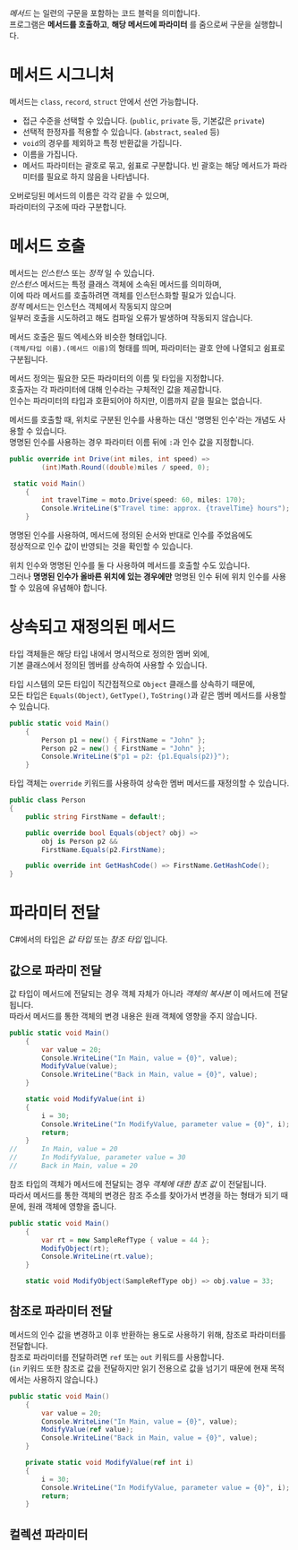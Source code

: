 _메서드_ 는 일련의 구문을 포함하는 코드 블럭을 의미합니다.    
프로그램은 **메서드를 호출하고**, **해당 메서드에 파라미터** 를 줌으로써 구문을 실행합니다.   

# 메서드 시그니처
메서드는 `class`, `record`, `struct` 안에서 선언 가능합니다.     

- 접근 수준을 선택할 수 있습니다. (`public`, `private` 등, 기본값은 `private`)
- 선택적 한정자를 적용할 수 있습니다. (`abstract`, `sealed` 등)
- `void`의 경우를 제외하고 특정 반환값을 가집니다.
- 이름을 가집니다.
- 메서드 파라미터는 괄호로 묶고, 쉼표로 구분합니다. 빈 괄호는 해당 메서드가 파라미터를 필요로 하지 않음을 나타냅니다.

오버로딩된 메서드의 이름은 각각 같을 수 있으며,    
파라미터의 구조에 따라 구분합니다.    

# 메서드 호출
메서드는 _인스턴스_ 또는 _정적_ 일 수 있습니다.    
_인스턴스_ 메서드는 특정 클래스 객체에 소속된 메서드를 의미하며,    
이에 따라 메서드를 호출하려면 객체를 인스턴스화할 필요가 있습니다.       
_정적_ 메서드는 인스턴스 객체에서 작동되지 않으며      
일부러 호출을 시도하려고 해도 컴파일 오류가 발생하며 작동되지 않습니다.     

메서드 호출은 필드 엑세스와 비슷한 형태입니다.      
`(객체/타입 이름).(메서드 이름)`의 형태를 띄며, 파라미터는 괄호 안에 나열되고 쉼표로 구분됩니다.    

메서드 정의는 필요한 모든 파라미터의 이름 및 타입을 지정합니다.      
호출자는 각 파라미터에 대해 인수라는 구체적인 값을 제공합니다.      
인수는 파라미터의 타입과 호환되어야 하지만, 이름까지 같을 필요는 없습니다.     

메서드를 호출할 때, 위치로 구분된 인수를 사용하는 대신 '명명된 인수'라는 개념도 사용할 수 있습니다.    
명명된 인수를 사용하는 경우 파라미터 이름 뒤에 `:`과 인수 값을 지정합니다.   
```cs
public override int Drive(int miles, int speed) =>
        (int)Math.Round((double)miles / speed, 0);

 static void Main()
    {
        int travelTime = moto.Drive(speed: 60, miles: 170);
        Console.WriteLine($"Travel time: approx. {travelTime} hours");
    }
```
명명된 인수를 사용하여, 메서드에 정의된 순서와 반대로 인수를 주었음에도     
정상적으로 인수 값이 반영되는 것을 확인할 수 있습니다.     

위치 인수와 명명된 인수를 둘 다 사용하여 메서드를 호출할 수도 있습니다.     
그러나 **명명된 인수가 올바른 위치에 있는 경우에만** 명명된 인수 뒤에 위치 인수를 사용할 수 있음에 유념해야 합니다.    

# 상속되고 재정의된 메서드
타입 객체들은 해당 타입 내에서 명시적으로 정의한 멤버 외에,      
기본 클래스에서 정의된 멤버를 상속하여 사용할 수 있습니다.    

타입 시스템의 모든 타입이 직간접적으로 `Object` 클래스를 상속하기 때문에,     
모든 타입은 `Equals(Object)`, `GetType()`, `ToString()`과 같은 멤버 메서드를 사용할 수 있습니다.   
```cs
public static void Main()
    {
        Person p1 = new() { FirstName = "John" };
        Person p2 = new() { FirstName = "John" };
        Console.WriteLine($"p1 = p2: {p1.Equals(p2)}");
    }
```

타입 객체는 `override` 키워드를 사용하여 상속한 멤버 메서드를 재정의할 수 있습니다.     
```cs
public class Person
{
    public string FirstName = default!;

    public override bool Equals(object? obj) =>
        obj is Person p2 &&
        FirstName.Equals(p2.FirstName);

    public override int GetHashCode() => FirstName.GetHashCode();
}
```

# 파라미터 전달
C#에서의 타입은 _값 타입_ 또는 _참조 타입_ 입니다.    

## 값으로 파라미 전달
값 타입이 메서드에 전달되는 경우 객체 자체가 아니라 _객체의 복사본_ 이 메서드에 전달됩니다.    
따라서 메서드를 통한 객체의 변경 내용은 원래 객체에 영향을 주지 않습니다.
```cs
public static void Main()
    {
        var value = 20;
        Console.WriteLine("In Main, value = {0}", value);
        ModifyValue(value);
        Console.WriteLine("Back in Main, value = {0}", value);
    }

    static void ModifyValue(int i)
    {
        i = 30;
        Console.WriteLine("In ModifyValue, parameter value = {0}", i);
        return;
    }
//      In Main, value = 20
//      In ModifyValue, parameter value = 30
//      Back in Main, value = 20
```

참조 타입의 객체가 메서드에 전달되는 경우 _객체에 대한 참조 값_ 이 전달됩니다.    
따라서 메서드를 통한 객체의 변경은 참조 주소를 찾아가서 변경을 하는 형태가 되기 때문에, 원래 객체에 영향을 줍니다.   
```cs
public static void Main()
    {
        var rt = new SampleRefType { value = 44 };
        ModifyObject(rt);
        Console.WriteLine(rt.value);
    }

    static void ModifyObject(SampleRefType obj) => obj.value = 33;
```

## 참조로 파라미터 전달
메서드의 인수 값을 변경하고 이후 반환하는 용도로 사용하기 위해, 참조로 파라미터를 전달합니다.   
참조로 파라미터를 전달하려면 `ref` 또는 `out` 키워드를 사용합니다.     
(`in` 키워드 또한 참조로 값을 전달하지만 읽기 전용으로 값을 넘기기 때문에 현재 목적에서는 사용하지 않습니다.)    

```cs
public static void Main()
    {
        var value = 20;
        Console.WriteLine("In Main, value = {0}", value);
        ModifyValue(ref value);
        Console.WriteLine("Back in Main, value = {0}", value);
    }

    private static void ModifyValue(ref int i)
    {
        i = 30;
        Console.WriteLine("In ModifyValue, parameter value = {0}", i);
        return;
    }
```

## 컬렉션 파라미터
